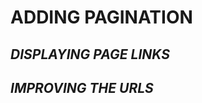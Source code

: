 <h1>ADDING PAGINATION</h1>
<h2><i>DISPLAYING PAGE LINKS</i></h2>
<h2><i>IMPROVING THE URLS</i></h2>
